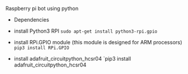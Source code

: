 Raspberry pi bot using python

* Dependencies
- install Python3 RPI
`sudo apt-get install python3-rpi.gpio`

- install RPi.GPIO module (this module is designed for ARM processors)
`pip3 install RPi.GPIO`

- install adafruit_circuitpython_hcsr04
`pip3 install adafruit_circuitpython_hcsr04
